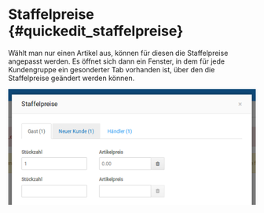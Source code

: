 # Staffelpreise {#quickedit_staffelpreise}

Wählt man nur einen Artikel aus, können für diesen die Staffelpreise angepasst werden. Es öffnet sich dann ein Fenster, in dem für jede Kundengruppe ein gesonderter Tab vorhanden ist, über den die Staffelpreise geändert werden können.

![](Bilder/Abb137_Staffelpreise.png "Staffelpreise")



